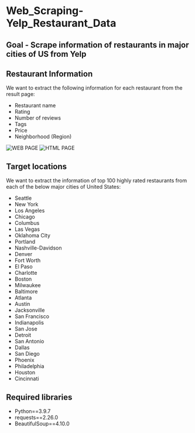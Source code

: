 # Web_Scraping-Yelp_Restaurant_Data

## Goal - Scrape information of restaurants in major cities of US from Yelp

## Restaurant Information

We want to extract the following information for each restaurant from the result page:
* Restaurant name
* Rating
* Number of reviews
* Tags
* Price
* Neighborhood (Region)

![WEB PAGE](https://user-images.githubusercontent.com/59523976/211261886-19bf0aa5-6e8e-408d-b24b-cac45e12e3bd.png)
![HTML PAGE](https://user-images.githubusercontent.com/59523976/211261938-f38d5fe2-1aed-46a0-ad63-ba70a3caae75.png)

## Target locations

We want to extract the information of top 100 highly rated restaurants from each of the below major cities of United States:

* Seattle
* New York
* Los Angeles
* Chicago
* Columbus
* Las Vegas
* Oklahoma City
* Portland
* Nashville-Davidson
* Denver
* Fort Worth
* El Paso
* Charlotte
* Boston
* Milwaukee
* Baltimore
* Atlanta
* Austin
* Jacksonville
* San Francisco
* Indianapolis
* San Jose
* Detroit
* San Antonio
* Dallas
* San Diego
* Phoenix
* Philadelphia
* Houston
* Cincinnati

## Required libraries
* Python==3.9.7
* requests==2.26.0
* BeautifulSoup==4.10.0
